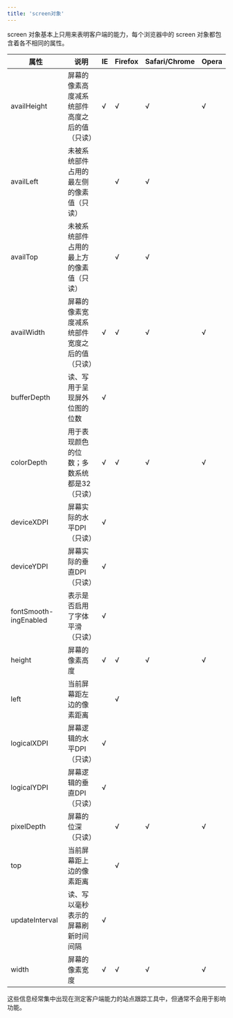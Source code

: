 ```yaml
---
title: 'screen对象'
---
```


screen 对象基本上只用来表明客户端的能力，每个浏览器中的 screen 对象都包含着各不相同的属性。

|属性|说明|IE|Firefox|Safari/Chrome|Opera|
|-|-|-|-|-|-|
|availHeight| 屏幕的像素高度减系统部件高度之后的值（只读）| &radic;|&radic;|&radic;|&radic;|
|availLeft| 未被系统部件占用的最左侧的像素值（只读）||&radic;|&radic;||
|availTop| 未被系统部件占用的最上方的像素值（只读）||&radic;|&radic;||
|availWidth| 屏幕的像素宽度减系统部件宽度之后的值（只读）|&radic;|&radic;|&radic;|&radic;|
|bufferDepth| 读、写用于呈现屏外位图的位数 |&radic;||||
|colorDepth| 用于表现颜色的位数；多数系统都是32（只读）|&radic;|&radic;|&radic;|&radic;|
|deviceXDPI |屏幕实际的水平DPI（只读）|&radic;||||
|deviceYDPI| 屏幕实际的垂直DPI（只读）|&radic;||||
|fontSmooth-ingEnabled| 表示是否启用了字体平滑（只读）|&radic;||||
|height |屏幕的像素高度 |&radic;|&radic;|&radic;|&radic;|
|left |当前屏幕距左边的像素距离 ||&radic;|||
|logicalXDPI| 屏幕逻辑的水平DPI（只读）|&radic;||||
|logicalYDPI |屏幕逻辑的垂直DPI（只读）|&radic;||||
|pixelDepth |屏幕的位深（只读）||&radic;|&radic;|&radic;|
|top| 当前屏幕距上边的像素距离 ||&radic;|||
|updateInterval| 读、写以毫秒表示的屏幕刷新时间间隔|&radic;||||
|width| 屏幕的像素宽度|&radic;|&radic;|&radic;|&radic;|

这些信息经常集中出现在测定客户端能力的站点跟踪工具中，但通常不会用于影响功能。
